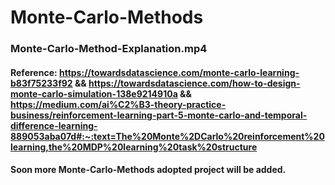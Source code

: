 # Monte-Carlo-Methods

### Monte-Carlo-Method-Explanation.mp4
#### Reference: https://towardsdatascience.com/monte-carlo-learning-b83f75233f92 && https://towardsdatascience.com/how-to-design-monte-carlo-simulation-138e9214910a && https://medium.com/ai%C2%B3-theory-practice-business/reinforcement-learning-part-5-monte-carlo-and-temporal-difference-learning-889053aba07d#:~:text=The%20Monte%2DCarlo%20reinforcement%20learning,the%20MDP%20learning%20task%20structure

#### Soon more Monte-Carlo-Methods adopted project will be added.
